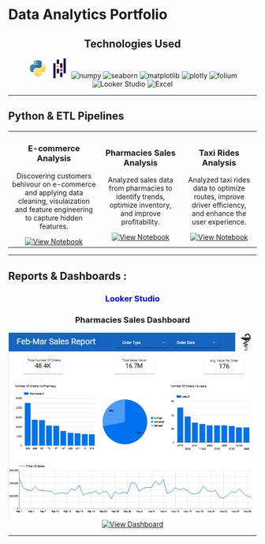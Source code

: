 # Data Analytics Portfolio

<div align="center">
  <h2>Technologies Used</h2>
  <p>
    <img src="https://raw.githubusercontent.com/devicons/devicon/master/icons/python/python-original.svg" alt="python" width="40" height="40"/>
    <img src="https://raw.githubusercontent.com/devicons/devicon/2ae2a900d2f041da66e950e4d48052658d850630/icons/pandas/pandas-original.svg" alt="pandas" width="40" height="40"/>
    <img src="https://miro.medium.com/v2/resize:fit:1358/1*Zg4Qb9_ehEaUv7aWXbAeWw@2x.jpeg" alt="numpy" width="40" height="40"/>
    <img src="https://seaborn.pydata.org/_images/logo-mark-lightbg.svg" alt="seaborn" width="40" height="40"/>
    <img src="https://encrypted-tbn0.gstatic.com/images?q=tbn:ANd9GcQM1HorGnBjp9URQZH5Mrlbm3ls29QWU3s8fTYnydsmO5i0BAvgVS533WBemBv-Oa0LOqE&usqp=CAU" alt="matplotlib" width="40" height="40"/>
    <img src="https://www.gartner.com/imagesrv/peer-insights/vendors/logos/plotly-technologies.png" alt="plotly" width="40" height="40"/>
    <img src="https://intro-to-code.readthedocs.io/en/latest/_images/folium.png" alt="folium" width="40" height="40"/>
    <img src="https://encrypted-tbn0.gstatic.com/images?q=tbn:ANd9GcQHKTOTo1-cnwo0bLcfp2uCG74nVmn0YirtKR7q1KKM8TT9EIriPe3rTlnF10QotmYyCXE&usqp=CAU" alt="Looker Studio" width="40" height="40"/>
    <img src="https://encrypted-tbn0.gstatic.com/images?q=tbn:ANd9GcSwHqJL1SgBf1tWaSvdAGStvp9kX-SujG5RD9liU3G8gw-ZnPdtA01YAMTmARhTXaed7Uc&usqp=CAU" alt="Excel" width="40" height="40"/>
  </p>
</div>

---

## Python & ETL Pipelines

<div align="center">
  <table>
    <tr>
      <td align="center">
        <h3>E-commerce Analysis</h3>
        <p>Discovering customers behivour on e-commerce and applying data cleaning, visulaization and feature engineering to capture hidden features.</p>
        <a href="https://github.com/IslamAshraaf/Data-Analytics-Portfolio/blob/main/e-commerce%20Analysis/E-commerce%20Analysis.ipynb">
          <img src="https://img.shields.io/badge/View%20Notebook-blue?style=for-the-badge&logo=jupyter" alt="View Notebook">
        </a>
      </td>
      <td align="center">
        <h3>Pharmacies Sales Analysis</h3>
        <p>Analyzed sales data from pharmacies to identify trends, optimize inventory, and improve profitability.</p>
        <a href="https://github.com/IslamAshraaf/Data-Analytics-Portfolio/blob/main/Pharmacies%20Sales%20Analysis/Pharmacies%20Sales%20Analysis.ipynb">
          <img src="https://img.shields.io/badge/View%20Notebook-blue?style=for-the-badge&logo=jupyter" alt="View Notebook">
        </a>
      </td>
      <td align="center">
        <h3>Taxi Rides Analysis</h3>
        <p>Analyzed taxi rides data to optimize routes, improve driver efficiency, and enhance the user experience.</p>
        <a href="https://github.com/IslamAshraaf/Data-Analytics-Portfolio/blob/main/Taxi%20Rides%20Analysis/Taxi%20Rides%20Analysis.ipynb">
          <img src="https://img.shields.io/badge/View%20Notebook-blue?style=for-the-badge&logo=jupyter" alt="View Notebook">
        </a>
      </td>
    </tr>
  </table>
</div>

---

## Reports & Dashboards :

<h3 align="center" style="color: blue;">Looker Studio</h3>

<div align="center">
  <h3>Pharmacies Sales Dashboard</h3>
  <a href="https://lookerstudio.google.com/reporting/97592d4a-0c69-4999-a3df-53efa8b65d25/page/0p7qD" target="_blank">
    <img src="https://github.com/IslamAshraaf/Data-Analytics-Portfolio/blob/main/Dashboards/media/pharmasales.jpeg?raw=true"/>
    <br>
    <img src="https://img.shields.io/badge/View%20Dashboard-black?style=for-the-badge&logo=looker" alt="View Dashboard"/>
  </a>
</div>

---


